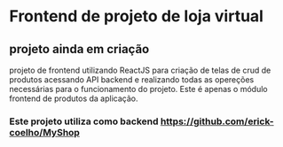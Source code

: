 # Frontend de projeto de loja virtual


## projeto ainda em criação

projeto de frontend utilizando ReactJS para criação de telas de crud de 
produtos acessando API backend e realizando todas as opereções necessárias
para o funcionamento do projeto.
Este é apenas o módulo frontend de produtos da aplicação.

### Este projeto utiliza como backend https://github.com/erick-coelho/MyShop
